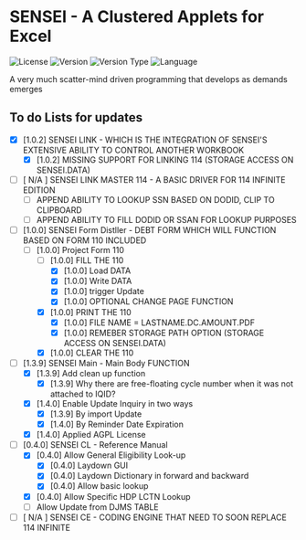 # SENSEI - A Clustered Applets for Excel
![License](https://img.shields.io/badge/License-AGPL%203-BB8FCE)
![Version](https://img.shields.io/badge/Version-1.4.0-1ABC9C)
![Version Type](https://img.shields.io/badge/Type-Release-16A085)
![Language](https://img.shields.io/badge/Language-Virtual%20Basic-EB984E)

A very much scatter-mind driven programming that develops as demands emerges

## To do Lists for updates

- [x] [1.0.2] SENSEI LINK - WHICH IS THE INTEGRATION OF SENSEI'S EXTENSIVE ABILITY TO CONTROL ANOTHER WORKBOOK
  - [x] [1.0.2] MISSING SUPPORT FOR LINKING 114 (STORAGE ACCESS ON SENSEI.DATA)
- [ ] [ N/A ] SENSEI LINK MASTER 114 - A BASIC DRIVER FOR 114 INFINITE EDITION
	- [ ] APPEND ABILITY TO LOOKUP SSN BASED ON DODID, CLIP TO CLIPBOARD
	- [ ] APPEND ABILITY TO FILL DODID OR SSAN FOR LOOKUP PURPOSES

- [ ] [1.0.0] SENSEI Form Distller - DEBT FORM WHICH WILL FUNCTION BASED ON FORM 110 INCLUDED
	- [ ] [1.0.0] Project Form 110
		- [ ] [1.0.0] FILL THE 110
			- [x] [1.0.0] Load DATA
			- [x] [1.0.0] Write DATA
			- [x] [1.0.0] trigger Update
			- [x] [1.0.0] OPTIONAL CHANGE PAGE FUNCTION
		- [x] [1.0.0] PRINT THE 110
			- [x] [1.0.0] FILE NAME = LASTNAME.DC.AMOUNT.PDF
			- [x] [1.0.0] REMEBER STORAGE PATH OPTION (STORAGE ACCESS ON SENSEI.DATA)
		- [x] [1.0.0] CLEAR THE 110

- [ ] [1.3.9] SENSEI Main - Main Body FUNCTION
	- [x] [1.3.9] Add clean up function
		- [x] [1.3.9] Why there are free-floating cycle number when it was not attached to IQID?
	- [x] [1.4.0] Enable Update Inquiry in two ways
	 	- [x] [1.3.9] By import Update
		- [x] [1.4.0] By Reminder Date Expiration
	- [x] [1.4.0] Applied AGPL License

- [ ] [0.4.0] SENSEI CL - Reference Manual
	- [x] [0.4.0] Allow General Eligibility Look-up
		- [x] [0.4.0] Laydown GUI
		- [x] [0.4.0] Laydown Dictionary in forward and backward
		- [x] [0.4.0] Allow basic lookup
	- [x] [0.4.0] Allow Specific HDP LCTN Lookup
	- [ ] Allow Update from DJMS TABLE

- [ ] [ N/A ] SENSEI CE - CODING ENGINE THAT NEED TO SOON REPLACE 114 INFINITE
